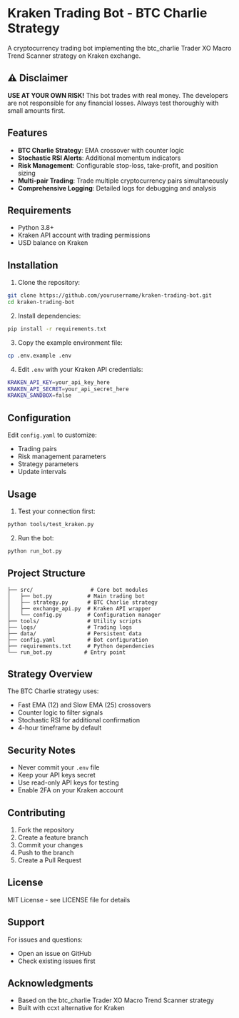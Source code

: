 # Kraken Trading Bot - BTC Charlie Strategy

A cryptocurrency trading bot implementing the btc_charlie Trader XO Macro Trend Scanner strategy on Kraken exchange.

## ⚠️ Disclaimer

**USE AT YOUR OWN RISK!** This bot trades with real money. The developers are not responsible for any financial losses. Always test thoroughly with small amounts first.

## Features

- **BTC Charlie Strategy**: EMA crossover with counter logic
- **Stochastic RSI Alerts**: Additional momentum indicators
- **Risk Management**: Configurable stop-loss, take-profit, and position sizing
- **Multi-pair Trading**: Trade multiple cryptocurrency pairs simultaneously
- **Comprehensive Logging**: Detailed logs for debugging and analysis

## Requirements

- Python 3.8+
- Kraken API account with trading permissions
- USD balance on Kraken

## Installation

1. Clone the repository:
```bash
git clone https://github.com/yourusername/kraken-trading-bot.git
cd kraken-trading-bot
```

2. Install dependencies:
```bash
pip install -r requirements.txt
```

3. Copy the example environment file:
```bash
cp .env.example .env
```

4. Edit `.env` with your Kraken API credentials:
```bash
KRAKEN_API_KEY=your_api_key_here
KRAKEN_API_SECRET=your_api_secret_here
KRAKEN_SANDBOX=false
```

## Configuration

Edit `config.yaml` to customize:
- Trading pairs
- Risk management parameters
- Strategy parameters
- Update intervals

## Usage

1. Test your connection first:
```bash
python tools/test_kraken.py
```

2. Run the bot:
```bash
python run_bot.py
```

## Project Structure

```
├── src/                  # Core bot modules
│   ├── bot.py           # Main trading bot
│   ├── strategy.py      # BTC Charlie strategy
│   ├── exchange_api.py  # Kraken API wrapper
│   └── config.py        # Configuration manager
├── tools/               # Utility scripts
├── logs/                # Trading logs
├── data/                # Persistent data
├── config.yaml          # Bot configuration
├── requirements.txt     # Python dependencies
└── run_bot.py          # Entry point
```

## Strategy Overview

The BTC Charlie strategy uses:
- Fast EMA (12) and Slow EMA (25) crossovers
- Counter logic to filter signals
- Stochastic RSI for additional confirmation
- 4-hour timeframe by default

## Security Notes

- Never commit your `.env` file
- Keep your API keys secret
- Use read-only API keys for testing
- Enable 2FA on your Kraken account

## Contributing

1. Fork the repository
2. Create a feature branch
3. Commit your changes
4. Push to the branch
5. Create a Pull Request

## License

MIT License - see LICENSE file for details

## Support

For issues and questions:
- Open an issue on GitHub
- Check existing issues first

## Acknowledgments

- Based on the btc_charlie Trader XO Macro Trend Scanner strategy
- Built with ccxt alternative for Kraken